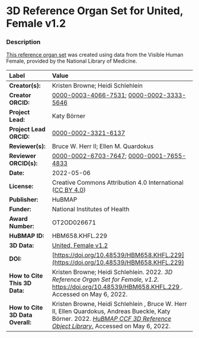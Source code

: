 # 3D Reference Organ Set for United, Female v1.2

### Description
[This reference organ set](https://humanatlas.io/3d-reference-library) was created using data from the Visible Human Female, provided by the National Library of Medicine.

| Label | Value |
| :------------- |:-------------|
| **Creator(s):** | Kristen Browne; Heidi Schlehlein |
| **Creator ORCID:** | [0000-0003-4066-7531](https://orcid.org/0000-0003-4066-7531); [0000-0002-3333-5646](https://orcid.org/0000-0002-3333-5646)|
| **Project Lead:** | Katy B&ouml;rner |
| **Project Lead ORCID:** | [0000-0002-3321-6137](https://orcid.org/0000-0002-3321-6137) |
| **Reviewer(s):** | Bruce W. Herr II; Ellen M. Quardokus | 
| **Reviewer ORCID(s):** | [0000-0002-6703-7647](https://orcid.org/0000-0002-6703-7647); [0000-0001-7655-4833](https://orcid.org/0000-0001-7655-4833)|
| **Date:** | 2022-05-06 |
| **License:** | Creative Commons Attribution 4.0 International ([CC BY 4.0](https://creativecommons.org/licenses/by/4.0/)) |
| **Publisher:** | HuBMAP |
| **Funder:** | National Institutes of Health |
| **Award Number:** | OT2OD026671 |
| **HuBMAP ID:** | HBM658.KHFL.229 |
| **3D Data:** | [United, Female v1.2](https://hubmapconsortium.github.io/ccf-releases/v1.2/models/VH_F_United.glb.zip) |
| **DOI:** | [https://doi.org/10.48539/HBM658.KHFL.229](https://doi.org/10.48539/HBM658.KHFL.229) |
| **How to Cite This 3D Data:** |Kristen Browne; Heidi Schlehlein. 2022. *3D Reference Organ Set for Female, v1.2.* [https://doi.org/10.48539/HBM658.KHFL.229 ](https://doi.org/10.48539/HBM658.KHFL.229). Accessed on May 6, 2022. |
| **How to Cite 3D Data Overall:** | Kristen Browne, Heidi Schlehlein , Bruce W. Herr II, Ellen Quardokus, Andreas Bueckle, Katy B&ouml;rner. 2022. [*HuBMAP CCF 3D Reference Object Library*.](https://humanatlas.io/3d-reference-library) Accessed on May 6, 2022. |

